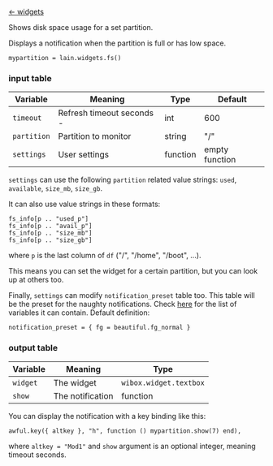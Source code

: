 [<- widgets](https://github.com/copycat-killer/lain/wiki/Widgets)

Shows disk space usage for a set partition.

Displays a notification when the partition is full or has low space.

    mypartition = lain.widgets.fs()

### input table

Variable | Meaning | Type | Default
--- | --- | --- | ---
`timeout` | Refresh timeout seconds -| int | 600
`partition` | Partition to monitor | string | "/"
`settings` | User settings | function | empty function

`settings` can use the following `partition` related value strings: `used`, `available`, `size_mb`, `size_gb`.

It can also use value strings in these formats:

    fs_info[p .. "used_p"]
    fs_info[p .. "avail_p"]
    fs_info[p .. "size_mb"]
    fs_info[p .. "size_gb"]

where `p` is the last column of `df` ("/", "/home", "/boot", ...).

This means you can set the widget for a certain partition, but you can look up at others too.

Finally, `settings` can modify `notification_preset` table too. This table will be the preset for the naughty notifications. Check [here](http://awesome.naquadah.org/doc/api/modules/naughty.html#notify) for the list of variables it can contain. Default definition:

    notification_preset = { fg = beautiful.fg_normal }

### output table

Variable | Meaning | Type
--- | --- | ---
`widget` | The widget | `wibox.widget.textbox`
`show` | The notification | function

You can display the notification with a key binding like this:

    awful.key({ altkey }, "h", function () mypartition.show(7) end),

where ``altkey = "Mod1"`` and ``show`` argument is an optional integer, meaning timeout seconds.